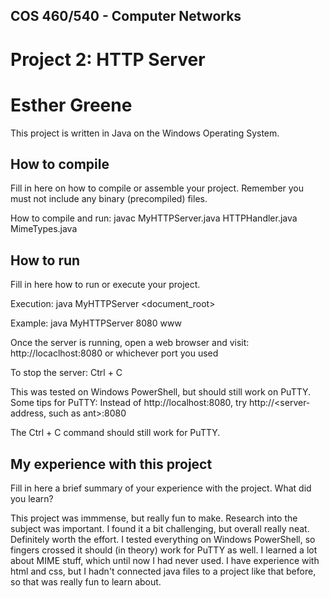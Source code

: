 ## COS 460/540 - Computer Networks
# Project 2: HTTP Server

# Esther Greene

This project is written in Java on the Windows Operating System.

## How to compile

Fill in here on how to compile or assemble your project. Remember you must not include any binary (precompiled) files.

How to compile and run:
javac MyHTTPServer.java HTTPHandler.java MimeTypes.java

## How to run

Fill in here how to run or execute your project.

Execution:
java MyHTTPServer <port> <document_root>

Example:
java MyHTTPServer 8080 www

Once the server is running, open a web browser and visit:
http://locaclhost:8080 or whichever port you used

To stop the server:
Ctrl + C

This was tested on Windows PowerShell, but should still work on PuTTY. Some tips for PuTTY:
Instead of http://localhost:8080, try http://<server-address, such as ant>:8080

The Ctrl + C command should still work for PuTTY. 

## My experience with this project

Fill in here a brief summary of your experience with the project. What did you learn?

This project was immmense, but really fun to make. Research into the subject was important. I found it a bit challenging, but overall really neat. Definitely worth the effort. I tested everything on Windows PowerShell, so fingers crossed it should (in theory) work for PuTTY as well. I learned a lot about MIME stuff, which until now I had never used. I have experience with html and css, but I hadn't connected java files to a project like that before, so that was really fun to learn about. 
